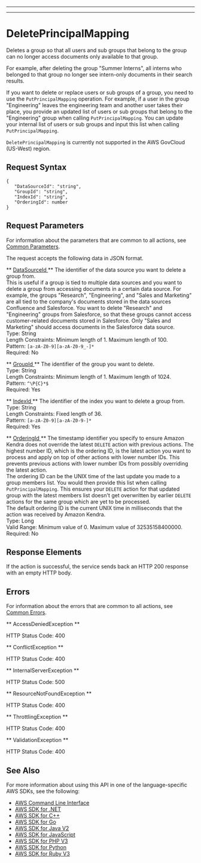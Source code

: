 --------

--------

# DeletePrincipalMapping<a name="API_DeletePrincipalMapping"></a>

Deletes a group so that all users and sub groups that belong to the group can no longer access documents only available to that group\.

For example, after deleting the group "Summer Interns", all interns who belonged to that group no longer see intern\-only documents in their search results\.

If you want to delete or replace users or sub groups of a group, you need to use the `PutPrincipalMapping` operation\. For example, if a user in the group "Engineering" leaves the engineering team and another user takes their place, you provide an updated list of users or sub groups that belong to the "Engineering" group when calling `PutPrincipalMapping`\. You can update your internal list of users or sub groups and input this list when calling `PutPrincipalMapping`\.

 `DeletePrincipalMapping` is currently not supported in the AWS GovCloud \(US\-West\) region\.

## Request Syntax<a name="API_DeletePrincipalMapping_RequestSyntax"></a>

```
{
   "DataSourceId": "string",
   "GroupId": "string",
   "IndexId": "string",
   "OrderingId": number
}
```

## Request Parameters<a name="API_DeletePrincipalMapping_RequestParameters"></a>

For information about the parameters that are common to all actions, see [Common Parameters](CommonParameters.md)\.

The request accepts the following data in JSON format\.

 ** [ DataSourceId ](#API_DeletePrincipalMapping_RequestSyntax) **   <a name="Kendra-DeletePrincipalMapping-request-DataSourceId"></a>
The identifier of the data source you want to delete a group from\.  
This is useful if a group is tied to multiple data sources and you want to delete a group from accessing documents in a certain data source\. For example, the groups "Research", "Engineering", and "Sales and Marketing" are all tied to the company's documents stored in the data sources Confluence and Salesforce\. You want to delete "Research" and "Engineering" groups from Salesforce, so that these groups cannot access customer\-related documents stored in Salesforce\. Only "Sales and Marketing" should access documents in the Salesforce data source\.  
Type: String  
Length Constraints: Minimum length of 1\. Maximum length of 100\.  
Pattern: `[a-zA-Z0-9][a-zA-Z0-9_-]*`   
Required: No

 ** [ GroupId ](#API_DeletePrincipalMapping_RequestSyntax) **   <a name="Kendra-DeletePrincipalMapping-request-GroupId"></a>
The identifier of the group you want to delete\.  
Type: String  
Length Constraints: Minimum length of 1\. Maximum length of 1024\.  
Pattern: `^\P{C}*$`   
Required: Yes

 ** [ IndexId ](#API_DeletePrincipalMapping_RequestSyntax) **   <a name="Kendra-DeletePrincipalMapping-request-IndexId"></a>
The identifier of the index you want to delete a group from\.  
Type: String  
Length Constraints: Fixed length of 36\.  
Pattern: `[a-zA-Z0-9][a-zA-Z0-9-]*`   
Required: Yes

 ** [ OrderingId ](#API_DeletePrincipalMapping_RequestSyntax) **   <a name="Kendra-DeletePrincipalMapping-request-OrderingId"></a>
The timestamp identifier you specify to ensure Amazon Kendra does not override the latest `DELETE` action with previous actions\. The highest number ID, which is the ordering ID, is the latest action you want to process and apply on top of other actions with lower number IDs\. This prevents previous actions with lower number IDs from possibly overriding the latest action\.  
The ordering ID can be the UNIX time of the last update you made to a group members list\. You would then provide this list when calling `PutPrincipalMapping`\. This ensures your `DELETE` action for that updated group with the latest members list doesn't get overwritten by earlier `DELETE` actions for the same group which are yet to be processed\.  
The default ordering ID is the current UNIX time in milliseconds that the action was received by Amazon Kendra\.   
Type: Long  
Valid Range: Minimum value of 0\. Maximum value of 32535158400000\.  
Required: No

## Response Elements<a name="API_DeletePrincipalMapping_ResponseElements"></a>

If the action is successful, the service sends back an HTTP 200 response with an empty HTTP body\.

## Errors<a name="API_DeletePrincipalMapping_Errors"></a>

For information about the errors that are common to all actions, see [Common Errors](CommonErrors.md)\.

 ** AccessDeniedException **   
  
HTTP Status Code: 400

 ** ConflictException **   
  
HTTP Status Code: 400

 ** InternalServerException **   
  
HTTP Status Code: 500

 ** ResourceNotFoundException **   
  
HTTP Status Code: 400

 ** ThrottlingException **   
  
HTTP Status Code: 400

 ** ValidationException **   
  
HTTP Status Code: 400

## See Also<a name="API_DeletePrincipalMapping_SeeAlso"></a>

For more information about using this API in one of the language\-specific AWS SDKs, see the following:
+  [ AWS Command Line Interface](https://docs.aws.amazon.com/goto/aws-cli/kendra-2019-02-03/DeletePrincipalMapping) 
+  [ AWS SDK for \.NET](https://docs.aws.amazon.com/goto/DotNetSDKV3/kendra-2019-02-03/DeletePrincipalMapping) 
+  [ AWS SDK for C\+\+](https://docs.aws.amazon.com/goto/SdkForCpp/kendra-2019-02-03/DeletePrincipalMapping) 
+  [ AWS SDK for Go](https://docs.aws.amazon.com/goto/SdkForGoV1/kendra-2019-02-03/DeletePrincipalMapping) 
+  [ AWS SDK for Java V2](https://docs.aws.amazon.com/goto/SdkForJavaV2/kendra-2019-02-03/DeletePrincipalMapping) 
+  [ AWS SDK for JavaScript](https://docs.aws.amazon.com/goto/AWSJavaScriptSDK/kendra-2019-02-03/DeletePrincipalMapping) 
+  [ AWS SDK for PHP V3](https://docs.aws.amazon.com/goto/SdkForPHPV3/kendra-2019-02-03/DeletePrincipalMapping) 
+  [ AWS SDK for Python](https://docs.aws.amazon.com/goto/boto3/kendra-2019-02-03/DeletePrincipalMapping) 
+  [ AWS SDK for Ruby V3](https://docs.aws.amazon.com/goto/SdkForRubyV3/kendra-2019-02-03/DeletePrincipalMapping) 